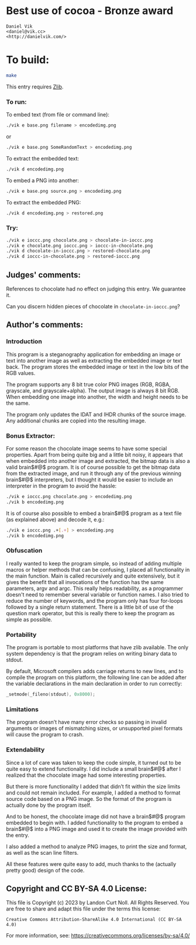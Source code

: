 # Best use of cocoa - Bronze award

    Daniel Vik  
    <daniel@vik.cc>  
    <http://danielvik.com/>  

# To build:

```sh
make
```

This entry requires [Zlib](http://www.zlib.net/).

### To run:

To embed text (from file or command line):

```sh
./vik e base.png filename > encodedimg.png
```

or

```sh
./vik e base.png SomeRandomText > encodedimg.png
```

To extract the embedded text:

```sh
./vik d encodedimg.png
```

To embed a PNG into another:

```sh
./vik e base.png source.png > encodedimg.png
```

To extract the embedded PNG:

```sh
./vik d encodedimg.png > restored.png
```

### Try:

```sh
./vik e ioccc.png chocolate.png > chocolate-in-ioccc.png
./vik e chocolate.png ioccc.png > ioccc-in-chocolate.png
./vik d chocolate-in-ioccc.png > restored-chocolate.png
./vik d ioccc-in-chocolate.png > restored-ioccc.png
```

## Judges' comments:

References to chocolate had no effect on judging this entry. We
guarantee it.

Can you discern hidden pieces of chocolate in `chocolate-in-ioccc.png`?

## Author's comments:

### Introduction

This program is a  steganography application for embedding an image or text
into another image as well as extracting  the embedded image  or text back.
The program stores  the embedded  image or text in  the low bits of the RGB
values.

The program supports any 8 bit true color PNG images (RGB, RGBA, grayscale,
and grayscale+alpha). The output image is always 8 bit RGB.  When embedding
one image into another, the width and height needs to be the same.

The program only updates the IDAT and IHDR chunks of the source image.  Any
additional chunks are copied into the resulting image.

### Bonus Extractor:

For some reason the chocolate image seems to have some  special properties.
Apart from  being quite big  and a little bit noisy,  it appears  that when
embedded into  another image and extracted, the bitmap data is also a valid
brain$#@$ program. It is of course possible to get the bitmap data from the
extracted image, and run it through  any of the previous  winning brain$#@$
interpreters, but I thought it would be easier to include an interpreter in
the program  to avoid the hassle:

```sh
./vik e ioccc.png chocolate.png > encodedimg.png
./vik b encodedimg.png
```

It is of course also possible  to embed a brain$#@$ program  as a text file
(as explained above) and decode it, e.g.:

```sh
./vik e ioccc.png .+[.+] > encodedimg.png
./vik b encodedimg.png
```

### Obfuscation

I really wanted to keep  the program simple,  so instead of adding multiple
macros or helper methods that can be confusing,  I placed all functionality
in the main function. Main is called recursively and quite extensively, but
it gives  the benefit  that all  invocations of  the function  has the same
parameters, argv and argc.   This really helps readability, as a programmer
doesn't need to remember several variable or function names.   I also tried
to reduce the number of keywords,  and the program only  has four for-loops
followed by a single return statement.  There is a little bit of use of the
question mark operator,   but this is really  there to keep  the program as
simple as possible.

### Portability

The program is portable to most platforms that  have zlib  available.   The
only system dependency is that the program relies on writing binary data to
stdout.

By default, Microsoft compilers adds carriage returns to new lines,  and to
compile the program on this platform, the following line can be added after
the  variable  declarations  in  the  main  declaration  in  order  to  run
correctly:

```c
_setmode(_fileno(stdout), 0x8000);
```

### Limitations

The program doesn’t have many error checks so passing in  invalid arguments
or images of mismatching sizes, or unsupported pixel formats will cause the
program to crash.


### Extendability

Since a lot of care was taken to keep the code simple,  it turned out to be
quite easy to extend functionality. I did include a small brain$#@$ after I
realized that the chocolate image had some interesting properties.

But there  is more functionality  I added that didn’t  fit within  the size
limits and could not remain included.   For example,  I added  a method  to
format source code based on a PNG image.   So the format  of the program is
actually done by the program itself.

And to be honest,   the chocolate  image  did not have  a brain$#@$ program
embedded to begin with.   I added functionality to the  program to  embed a
brain$#@$  into a  PNG image and used it  to create the image provided with
the entry.

I also added a method to analyze PNG images,  to print the size and format,
as well as the scan line filters.

All these features  were quite easy to add,   much thanks to  the (actually
pretty good) design of the code.

## Copyright and CC BY-SA 4.0 License:

This file is Copyright (c) 2023 by Landon Curt Noll.  All Rights Reserved.
You are free to share and adapt this file under the terms this license:

    Creative Commons Attribution-ShareAlike 4.0 International (CC BY-SA 4.0)

For more information, see: https://creativecommons.org/licenses/by-sa/4.0/
